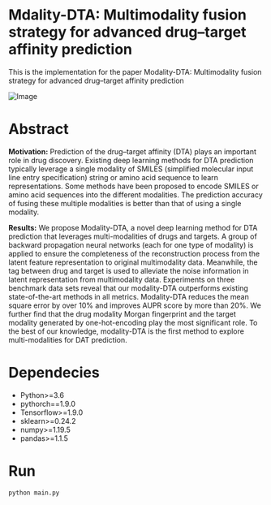 # Mdality-DTA: Multimodality fusion strategy for advanced drug–target affinity prediction

This is the implementation for the paper Modality-DTA: Multimodality fusion strategy for advanced drug–target affinity prediction

![Image]([https://github.com/xzenglab/MultimodalityDTA](https://github.com/xzenglab/MultimodalityDTA)/image/overview.jpeg)

# Abstract

**Motivation:** Prediction of the drug–target affinity (DTA) plays an important role in drug discovery. Existing
deep learning methods for DTA prediction typically leverage a single modality of SMILES (simplified
molecular input line entry specification) string or amino acid sequence to learn representations.
Some methods have been proposed to encode SMILES or amino acid sequences into the different
modalities. The prediction accuracy of fusing these multiple modalities is better than that of using a
single modality.

**Results:** We propose Modality-DTA, a novel deep learning method for DTA prediction that leverages multi-modalities of drugs and targets. A group of backward propagation neural networks (each for one
type of modality) is applied to ensure the completeness of the reconstruction process from the latent
feature representation to original multimodality data. Meanwhile, the tag between drug and target is
used to alleviate the noise information in latent representation from multimodality data. Experiments on
three benchmark data sets reveal that our modality-DTA outperforms existing state-of-the-art methods
in all metrics. Modality-DTA reduces the mean square error by over 10% and improves AUPR score by
more than 20%. We further find that the drug modality Morgan fingerprint and the target modality generated by one-hot-encoding play the most significant role. To the best of our knowledge, modality-DTA
is the first method to explore multi-modalities for DAT prediction.

# Dependecies

* Python>=3.6
* pythorch==1.9.0
* Tensorflow>=1.9.0
* sklearn>=0.24.2
* numpy>=1.19.5
* pandas>=1.1.5

# Run

```
python main.py
```
